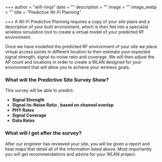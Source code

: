 +++
author = "wifi-ninja"
date = ""
description = ""
image = ""
image_webp = ""
title = "Predictive Wi-Fi Planning"

+++
A Wi-Fi Predictive Planning requires a copy of your site plans and a description of your built environment, which is then fed into a specialist wireless simulation tool to create a virtual model of your predicted RF environment.

Once we have modelled the predicted RF environment of your site we place virtual access points in different location to then estimate your expected signal strength, signal-to-noise ratio and coverage. We will then adjust the AP count and locations in order to create a WLAN designed for your environment that will allow you to achieve your wireless goals.

### What will the Predictive Site Survey Show?

This survey will be able to predict:

* **Signal Strength**
* **Signal-to-Noise Ratio , based on channel overlap**
* **PHY Rates**
* **Signal Coverage**
* **Data Rates**

### What will I get after the survey?

After our engineer has reviewed your site, you will be given a report and heat maps that detail all of the information listed above. Most importantly you will get recommendations and advice for your WLAN project.